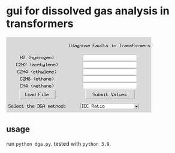 # gui for dissolved gas analysis in transformers #
![dissolved gas analysis program gui](screenshots/dga.png)

## usage ##
run `python dga.py`. tested with `python 3.9`.
